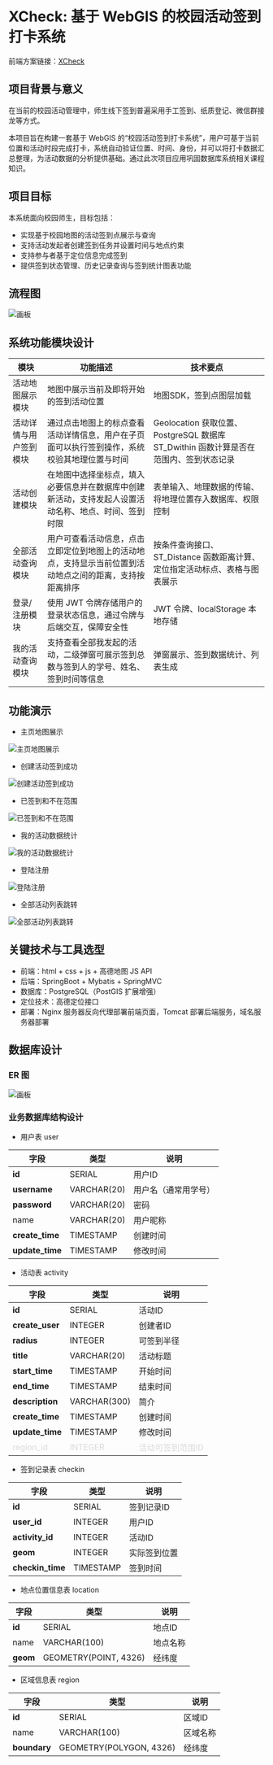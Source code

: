 # **XCheck: 基于 WebGIS 的校园活动签到打卡系统**
前端方案链接：[XCheck](https://github.com/likewood038/XCheck/)
## 项目背景与意义

在当前的校园活动管理中，师生线下签到普遍采用手工签到、纸质登记、微信群接龙等方式。

本项目旨在构建一套基于 WebGIS 的“校园活动签到打卡系统”，用户可基于当前位置和活动时段完成打卡，系统自动验证位置、时间、身份，并可以将打卡数据汇总整理，为活动数据的分析提供基础。通过此次项目应用巩固数据库系统相关课程知识。

## 项目目标

本系统面向校园师生，目标包括：

+ 实现基于校园地图的活动签到点展示与查询
+ 支持活动发起者创建签到任务并设置时间与地点约束
+ 支持参与者基于定位信息完成签到
+ 提供签到状态管理、历史记录查询与签到统计图表功能

## 流程图

![画板](https://cdn.nlark.com/yuque/0/2025/jpeg/50076507/1749659746022-1aae7d80-dd06-4c44-aa5f-bf400ace7c3b.jpeg)

## 系统功能模块设计

| 模块                   | 功能描述                                                     | 技术要点                                                     |
| ---------------------- | ------------------------------------------------------------ | ------------------------------------------------------------ |
| 活动地图展示模块       | 地图中展示当前及即将开始的签到活动位置                       | 地图SDK，签到点图层加载                                      |
| 活动详情与用户签到模块 | 通过点击地图上的标点查看活动详情信息，用户在子页面可以执行签到操作，系统校验其地理位置与时间 | Geolocation 获取位置、PostgreSQL 数据库 ST_Dwithin 函数计算是否在范围内、签到状态记录 |
| 活动创建模块           | 在地图中选择坐标点，填入必要信息并在数据库中创建新活动，支持发起人设置活动名称、地点、时间、签到时限 | 表单输入、地理数据的传输、将地理位置存入数据库、权限控制     |
| 全部活动查询模块       | 用户可查看活动信息，点击立即定位到地图上的活动地点，支持显示当前位置到活动地点之间的距离，支持按距离排序 | 按条件查询接口、ST_Distance 函数距离计算、定位指定活动标点、表格与图表展示 |
| 登录/注册模块          | 使用 JWT 令牌存储用户的登录状态信息，通过令牌与后端交互，保障安全性 | JWT 令牌、localStorage 本地存储                              |
| 我的活动查询模块       | 支持查看全部我发起的活动，二级弹窗可展示签到总数与签到人的学号、姓名、签到时间等信息 | 弹窗展示、签到数据统计、列表生成                             |


## 功能演示

+ 主页地图展示

![主页地图展示](./asserts/主页地图展示.gif)

- 创建活动签到成功

![创建活动签到成功](./asserts/创建活动签到成功.gif)

- 已签到和不在范围

![已签到和不在范围](./asserts/已签到和不在范围.gif)

- 我的活动数据统计

![我的活动数据统计](./asserts/我的活动数据统计.gif)

- 登陆注册

![登陆注册](./asserts/登陆注册.gif)

- 全部活动列表跳转

![全部活动列表跳转](./asserts/全部活动列表跳转.gif)


## 关键技术与工具选型

+ 前端：html + css + js + 高德地图 JS API
+ 后端：SpringBoot + Mybatis + SpringMVC
+ 数据库：PostgreSQL（PostGIS 扩展增强）
+ 定位技术：高德定位接口
+ 部署：Nginx 服务器反向代理部署前端页面，Tomcat 部署后端服务，域名服务器部署

## 数据库设计

### ER 图

![画板](https://cdn.nlark.com/yuque/0/2025/jpeg/50076507/1749652517091-44664436-220d-4beb-acb3-d1e81b5e653e.jpeg)

### 业务数据库结构设计

+ 用户表 user

| 字段              | 类型          | 说明         |
|-----------------|-------------|------------|
| **id**          | SERIAL      | 用户ID       |
| **username**    | VARCHAR(20) | 用户名（通常用学号） |
| **password**    | VARCHAR(20) | 密码         |
| name            | VARCHAR(20) | 用户昵称       |
| **create_time** | TIMESTAMP   | 创建时间       |
| **update_time** | TIMESTAMP   | 修改时间       |


+ 活动表 activity

| 字段                                            | 类型                                          | 说明                                            |
|-----------------------------------------------|---------------------------------------------|-----------------------------------------------|
| **id**                                        | SERIAL                                      | 活动ID                                          |
| **create_user**                               | INTEGER                                     | 创建者ID                                         |
| **radius**                                    | INTEGER                                     | 可签到半径                                         |
| **title**                                     | VARCHAR(20)                                 | 活动标题                                          |
| **start_time**                                | TIMESTAMP                                   | 开始时间                                          |
| **end_time**                                  | TIMESTAMP                                   | 结束时间                                          |
| **description**                               | VARCHAR(300)                                | 简介                                            |
| **create_time**                               | TIMESTAMP                                   | 创建时间                                          |
| **update_time**                               | TIMESTAMP                                   | 修改时间                                          |
| <font style="color:#D8DAD9;">region_id</font> | <font style="color:#D8DAD9;">INTEGER</font> | <font style="color:#D8DAD9;">活动可签到范围ID</font> |


+ 签到记录表 checkin

| 字段               | 类型        | 说明     |
|------------------|-----------|--------|
| **id**           | SERIAL    | 签到记录ID |
| **user_id**      | INTEGER   | 用户ID   |
| **activity_id**  | INTEGER   | 活动ID   |
| **geom**         | INTEGER   | 实际签到位置 |
| **checkin_time** | TIMESTAMP | 签到时间   |


+ 地点位置信息表 location

| 字段       | 类型                    | 说明   |
|----------|-----------------------|------|
| **id**   | SERIAL                | 地点ID |
| name     | VARCHAR(100)          | 地点名称 |
| **geom** | GEOMETRY(POINT, 4326) | 经纬度  |


+ 区域信息表 region

| 字段           | 类型                      | 说明   |
|--------------|-------------------------|------|
| **id**       | SERIAL                  | 区域ID |
| name         | VARCHAR(100)            | 区域名称 |
| **boundary** | GEOMETRY(POLYGON, 4326) | 经纬度  |
